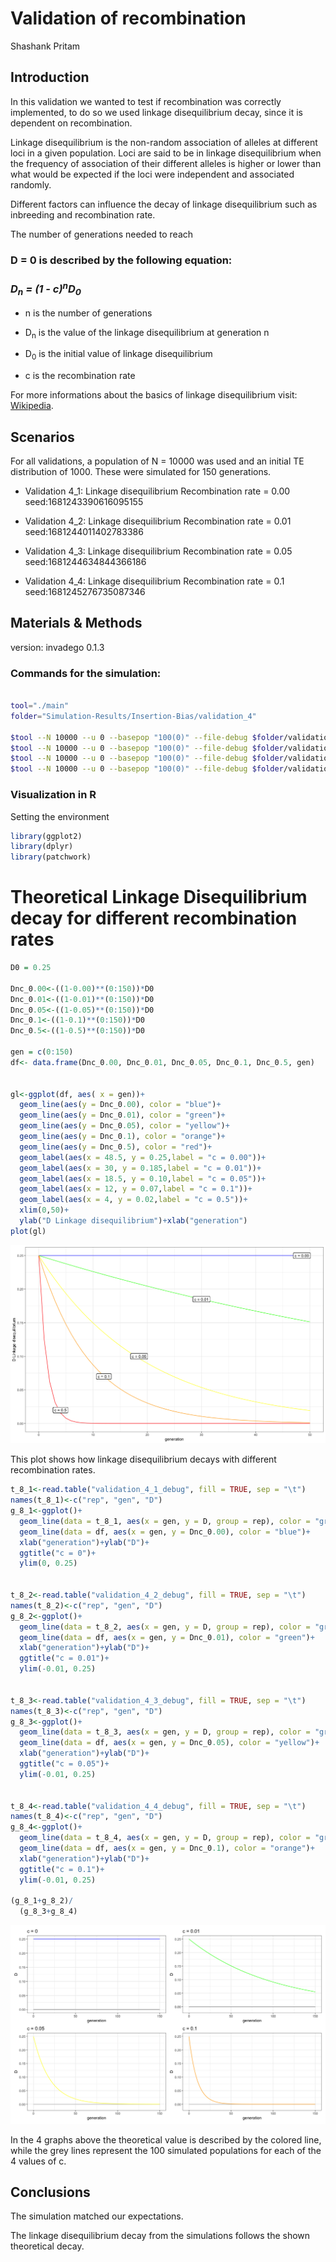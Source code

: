 Validation of recombination
================
Shashank Pritam

## Introduction

In this validation we wanted to test if recombination was correctly
implemented, to do so we used linkage disequilibrium decay, since it is
dependent on recombination.

Linkage disequilibrium is the non-random association of alleles at
different loci in a given population. Loci are said to be in linkage
disequilibrium when the frequency of association of their different
alleles is higher or lower than what would be expected if the loci were
independent and associated randomly.

Different factors can influence the decay of linkage disequilibrium such
as inbreeding and recombination rate.

The number of generations needed to reach


### D = 0 is described by the following equation:

### *D<sub>n</sub> = (1 - c)<sup>n</sup>D<sub>0</sub>*


-   n
    is the number of generations

-   D<sub>n</sub>
    is the value of the linkage disequilibrium at generation n

-   D<sub>0</sub>
    is the initial value of linkage disequilibrium

-   c    is the recombination rate

For more informations about the basics of linkage disequilibrium visit:
[Wikipedia](https://en.wikipedia.org/wiki/Linkage_disequilibrium).

## Scenarios

For all validations, a population of N = 10000 was used and an initial
TE distribution of 1000. These were simulated for 150 generations.

-   Validation 4_1: Linkage disequilibrium Recombination rate = 0.00
    seed:1681243390616095155

-   Validation 4_2: Linkage disequilibrium Recombination rate = 0.01
    seed:1681244011402783386

-   Validation 4_3: Linkage disequilibrium Recombination rate = 0.05
    seed:1681244634844366186

-   Validation 4_4: Linkage disequilibrium Recombination rate = 0.1
    seed:1681245276735087346

## Materials & Methods

version: invadego 0.1.3

### Commands for the simulation:

``` bash

tool="./main"
folder="Simulation-Results/Insertion-Bias/validation_4"

$tool --N 10000 --u 0 --basepop "100(0)" --file-debug $folder/validation_4_1_debug --gen 150 --genome mb:1 --steps 1 --rr 0 --rep 100 > $folder/validation_4_1
$tool --N 10000 --u 0 --basepop "100(0)" --file-debug $folder/validation_4_2_debug --gen 150 --genome mb:1 --steps 1 --rr 1 --rep 100 > $folder/validation_4_2
$tool --N 10000 --u 0 --basepop "100(0)" --file-debug $folder/validation_4_3_debug --gen 150 --genome mb:1 --steps 1 --rr 5 --rep 100 > $folder/validation_4_3
$tool --N 10000 --u 0 --basepop "100(0)" --file-debug $folder/validation_4_4_debug --gen 150 --genome mb:1 --steps 1 --rr 10 --rep 100 > $folder/validation_4_4


```

### Visualization in R

Setting the environment

``` r
library(ggplot2)
library(dplyr)
library(patchwork)
```

# Theoretical Linkage Disequilibrium decay for different recombination rates

``` r
D0 = 0.25

Dnc_0.00<-((1-0.00)**(0:150))*D0
Dnc_0.01<-((1-0.01)**(0:150))*D0
Dnc_0.05<-((1-0.05)**(0:150))*D0
Dnc_0.1<-((1-0.1)**(0:150))*D0
Dnc_0.5<-((1-0.5)**(0:150))*D0

gen = c(0:150)
df<- data.frame(Dnc_0.00, Dnc_0.01, Dnc_0.05, Dnc_0.1, Dnc_0.5, gen)


gl<-ggplot(df, aes( x = gen))+
  geom_line(aes(y = Dnc_0.00), color = "blue")+
  geom_line(aes(y = Dnc_0.01), color = "green")+
  geom_line(aes(y = Dnc_0.05), color = "yellow")+
  geom_line(aes(y = Dnc_0.1), color = "orange")+
  geom_line(aes(y = Dnc_0.5), color = "red")+
  geom_label(aes(x = 48.5, y = 0.25,label = "c = 0.00"))+
  geom_label(aes(x = 30, y = 0.185,label = "c = 0.01"))+
  geom_label(aes(x = 18.5, y = 0.10,label = "c = 0.05"))+
  geom_label(aes(x = 12, y = 0.07,label = "c = 0.1"))+
  geom_label(aes(x = 4, y = 0.02,label = "c = 0.5"))+
  xlim(0,50)+
  ylab("D Linkage disequilibrium")+xlab("generation")
plot(gl)
```

<img src="images/2023_04_11_Validation_4a_recombination.png" alt="4A.">

This plot shows how linkage disequilibrium decays with different
recombination rates.

``` r
t_8_1<-read.table("validation_4_1_debug", fill = TRUE, sep = "\t")
names(t_8_1)<-c("rep", "gen", "D")
g_8_1<-ggplot()+
  geom_line(data = t_8_1, aes(x = gen, y = D, group = rep), color = "grey")+
  geom_line(data = df, aes(x = gen, y = Dnc_0.00), color = "blue")+
  xlab("generation")+ylab("D")+
  ggtitle("c = 0")+
  ylim(0, 0.25)


t_8_2<-read.table("validation_4_2_debug", fill = TRUE, sep = "\t")
names(t_8_2)<-c("rep", "gen", "D")
g_8_2<-ggplot()+
  geom_line(data = t_8_2, aes(x = gen, y = D, group = rep), color = "grey")+
  geom_line(data = df, aes(x = gen, y = Dnc_0.01), color = "green")+
  xlab("generation")+ylab("D")+
  ggtitle("c = 0.01")+
  ylim(-0.01, 0.25)


t_8_3<-read.table("validation_4_3_debug", fill = TRUE, sep = "\t")
names(t_8_3)<-c("rep", "gen", "D")
g_8_3<-ggplot()+
  geom_line(data = t_8_3, aes(x = gen, y = D, group = rep), color = "grey")+
  geom_line(data = df, aes(x = gen, y = Dnc_0.05), color = "yellow")+
  xlab("generation")+ylab("D")+
  ggtitle("c = 0.05")+
  ylim(-0.01, 0.25)


t_8_4<-read.table("validation_4_4_debug", fill = TRUE, sep = "\t")
names(t_8_4)<-c("rep", "gen", "D")
g_8_4<-ggplot()+
  geom_line(data = t_8_4, aes(x = gen, y = D, group = rep), color = "grey")+
  geom_line(data = df, aes(x = gen, y = Dnc_0.1), color = "orange")+
  xlab("generation")+ylab("D")+
  ggtitle("c = 0.1")+
  ylim(-0.01, 0.25)

(g_8_1+g_8_2)/
  (g_8_3+g_8_4)
```

<img src="images/2023_04_11_Validation_4b_recombination.png" alt="4B.">

In the 4 graphs above the theoretical value is described by the colored
line, while the grey lines represent the 100 simulated populations for
each of the 4 values of c.

## Conclusions

The simulation matched our expectations.

The linkage disequilibrium decay from the simulations follows the shown
theoretical decay.